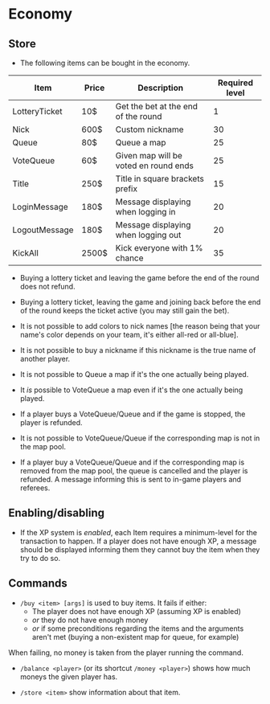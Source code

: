 # Economy

## Store

+ The following items can be bought in the economy.

| **Item**       | **Price** | **Description**                       | **Required level** |
|----------------|-----------|---------------------------------------|--------------------|
| LotteryTicket  | 10$       | Get the bet at the end of the round   | 1                  |
| Nick           | 600$      | Custom nickname                       | 30                 |
| Queue          | 80$       | Queue a map                           | 25                 |
| VoteQueue      | 60$       | Given map will be voted en round ends | 25                 |
| Title          | 250$      | Title in square brackets prefix       | 15                 |
| LoginMessage   | 180$      | Message displaying when logging in    | 20                 |
| LogoutMessage  | 180$      | Message displaying when logging out   | 20                 |
| KickAll        | 2500$     | Kick everyone with 1% chance          | 35                 |

+ Buying a lottery ticket and leaving the game before the end of the round does not refund.

+ Buying a lottery ticket, leaving the game and joining back before the end of the round keeps the ticket active (you may still gain the bet).

+ It is not possible to add colors to nick names [the reason being that your name's color depends on your team, it's either all-red or all-blue].

+ It is not possible to buy a nickname if this nickname is the true name of another player.

+ It is not possible to Queue a map if it's the one actually being played.

+ It *is* possible to VoteQueue a map even if it's the one actually being played.

+ If a player buys a VoteQueue/Queue and if the game is stopped, the player is refunded.

+ It is not possible to VoteQueue/Queue if the corresponding map is not in the map pool.

+ If a player buy a VoteQueue/Queue and if the corresponding map is removed from the map pool, the queue is cancelled and the player is refunded. A message informing this is sent to in-game players and referees.

## Enabling/disabling

+ If the XP system is *enabled*, each Item requires a minimum-level for the transaction to happen. If a player does not have enough XP, a message should be displayed informing them they cannot buy the item when they try to do so.

## Commands

+ `/buy <item> [args]` is used to buy items. It fails if either:
    + The player does not have enough XP (assuming XP is enabled)
    + *or* they do not have enough money
    + *or* if some preconditions regarding the items and the arguments aren't met (buying a non-existent map for queue, for example)

When failing, no money is taken from the player running the command.

+ `/balance <player>` (or its shortcut `/money <player>`) shows how much moneys the given player has.

+ `/store <item>` show information about that item.

